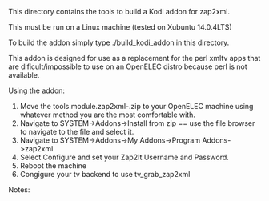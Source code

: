This directory contains the tools to build a Kodi addon for zap2xml.

This must be run on a Linux machine (tested on Xubuntu 14.0.4LTS)

To build the addon simply type ./build_kodi_addon in this directory.

This addon is designed for use as a replacement for the perl xmltv apps that are dificult/impossible to use on an OpenELEC
distro because perl is not available.

Using the addon:

1) Move the tools.module.zap2xml-<version>.zip to your OpenELEC machine using whatever method you are the most comfortable with.
2) Navigate to SYSTEM->Addons->Install from zip
    == use the file browser to navigate to the file and select it.
3) Navigate to SYSTEM->Addons->My Addons->Program Addons->zap2xml
4) Select Configure and set your Zap2It Username and Password.
5) Reboot the machine
6) Congigure your tv backend to use tv_grab_zap2xml

Notes:

